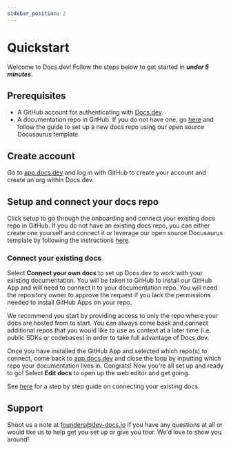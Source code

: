 ```yaml
---
sidebar_position: 2
---
```

# Quickstart
Welcome to Docs.dev! Follow the steps below to get started in ***under 5 minutes***.

## Prerequisites
* A GitHub account for authenticating with [Docs.dev](https://docs.dev).
* A documentation repo in GitHub. If you do not have one, go [here](/docs/editor/connect-the-starter-template-to-the-ai-editor) and follow the guide to set up a new docs repo using our open source Docusaurus template.

## Create account
Go to [app.docs.dev](http://app.docs.dev) and log in with GitHub to create your account and create an org within Docs.dev.

## Setup and connect your docs repo
Click setup to go through the onboarding and connect your existing docs repo in GitHub. If you do not have an existing docs repo, you can either create one yourself and connect it or leverage our open source Docusaurus template by following the instructions [here](/docs/editor/connect-the-starter-template-to-the-ai-editor).

### Connect your existing docs
Select **Connect your own docs** to set up Docs.dev to work with your existing documentation. You will be taken to GitHub to install our GitHub App and will need to connect it to your documentation repo. You will need the repository owner to approve the request if you lack the permissions needed to install GitHub Apps on your repo.

We recommend you start by providing access to only the repo where your docs are hosted from to start. You can always come back and connect additional repos that you would like to use as context at a later time (i.e. public SDKs or codebases) in order to take full advantage of Docs.dev.

Once you have installed the GitHub App and selected which repo(s) to connect, come back to [app.docs.dev](https://app.docs.dev/) and close the loop by inputting which repo your documentation lives in. Congrats! Now you're all set up and ready to go! Select **Edit docs** to open up the web editor and get going.

See [here](/docs/editor/connect-existing-docs-repo-to-editor) for a step by step guide on connecting your existing docs.

## Support
Shoot us a note at founders@dev-docs.io if you have any questions at all or would like us to help get you set up or give you tour. We'd love to show you around!
